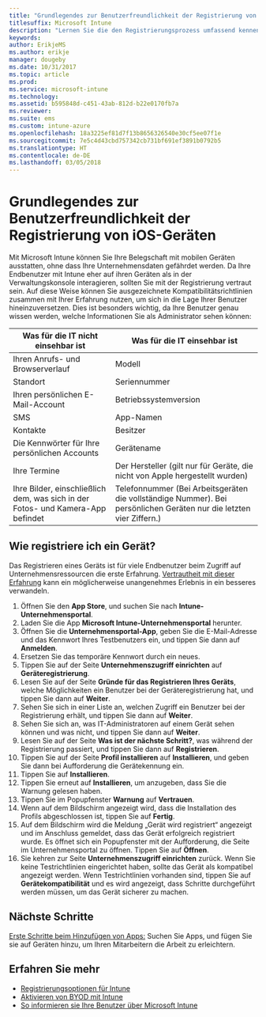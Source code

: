 ```yaml
---
title: "Grundlegendes zur Benutzerfreundlichkeit der Registrierung von iOS-Geräten"
titlesuffix: Microsoft Intune
description: "Lernen Sie die den Registrierungsprozess umfassend kennen, indem Sie ein iOS-Gerät registrieren."
keywords: 
author: ErikjeMS
ms.author: erikje
manager: dougeby
ms.date: 10/31/2017
ms.topic: article
ms.prod: 
ms.service: microsoft-intune
ms.technology: 
ms.assetid: b595848d-c451-43ab-812d-b22e0170fb7a
ms.reviewer: 
ms.suite: ems
ms.custom: intune-azure
ms.openlocfilehash: 18a3225ef81d7f13b8656326540e30cf5ee07f1e
ms.sourcegitcommit: 7e5c4d43cbd757342cb731bf691ef3891b0792b5
ms.translationtype: HT
ms.contentlocale: de-DE
ms.lasthandoff: 03/05/2018
---
```

# <a name="understand-the-users-experience-enrolling-an-ios-device"></a>Grundlegendes zur Benutzerfreundlichkeit der Registrierung von iOS-Geräten

Mit Microsoft Intune können Sie Ihre Belegschaft mit mobilen Geräten ausstatten, ohne dass Ihre Unternehmensdaten gefährdet werden. Da Ihre Endbenutzer mit Intune eher auf ihren Geräten als in der Verwaltungskonsole interagieren, sollten Sie mit der Registrierung vertraut sein. Auf diese Weise können Sie ausgezeichnete Kompatibilitätsrichtlinien zusammen mit Ihrer Erfahrung nutzen, um sich in die Lage Ihrer Benutzer hineinzuversetzen. Dies ist besonders wichtig, da Ihre Benutzer genau wissen werden, welche Informationen Sie als Administrator sehen können:

| Was für die IT nicht einsehbar ist | Was für die IT einsehbar ist |
|---|---|
| Ihren Anrufs- und Browserverlauf | Modell |
| Standort | Seriennummer |
| Ihren persönlichen E-Mail-Account | Betriebssystemversion |
| SMS | App-Namen |
| Kontakte | Besitzer |
| Die Kennwörter für Ihre persönlichen Accounts | Gerätename |
| Ihre Termine | Der Hersteller (gilt nur für Geräte, die nicht von Apple hergestellt wurden) |
| Ihre Bilder, einschließlich dem, was sich in der Fotos- und Kamera-App befindet | Telefonnummer (Bei Arbeitsgeräten die vollständige Nummer). Bei persönlichen Geräten nur die letzten vier Ziffern.) |

## <a name="how-do-i-enroll-a-device"></a>Wie registriere ich ein Gerät?

Das Registrieren eines Geräts ist für viele Endbenutzer beim Zugriff auf Unternehmensressourcen die erste Erfahrung. [Vertrautheit mit dieser Erfahrung](end-user-educate.md) kann ein möglicherweise unangenehmes Erlebnis in ein besseres verwandeln.

1. Öffnen Sie den **App Store**, und suchen Sie nach **Intune-Unternehmensportal**.
2. Laden Sie die App **Microsoft Intune-Unternehmensportal** herunter.
3. Öffnen Sie die **Unternehmensportal-App**, geben Sie die E-Mail-Adresse und das Kennwort Ihres Testbenutzers ein, und tippen Sie dann auf **Anmelden**.
4. Ersetzen Sie das temporäre Kennwort durch ein neues.
5. Tippen Sie auf der Seite **Unternehmenszugriff einrichten** auf **Geräteregistrierung**.
6. Lesen Sie auf der Seite **Gründe für das Registrieren Ihres Geräts**, welche Möglichkeiten ein Benutzer bei der Geräteregistrierung hat, und tippen Sie dann auf **Weiter**.
7. Sehen Sie sich in einer Liste an, welchen Zugriff ein Benutzer bei der Registrierung erhält, und tippen Sie dann auf **Weiter**.
8. Sehen Sie sich an, was IT-Administratoren auf einem Gerät sehen können und was nicht, und tippen Sie dann auf **Weiter**.
9. Lesen Sie auf der Seite **Was ist der nächste Schritt?**, was während der Registrierung passiert, und tippen Sie dann auf **Registrieren**.
10. Tippen Sie auf der Seite **Profil installieren** auf **Installieren**, und geben Sie dann bei Aufforderung die Gerätekennung ein.
11. Tippen Sie auf **Installieren**.
12. Tippen Sie erneut auf **Installieren**, um anzugeben, dass Sie die Warnung gelesen haben.
13. Tippen Sie im Popupfenster **Warnung** auf **Vertrauen**.
14. Wenn auf dem Bildschirm angezeigt wird, dass die Installation des Profils abgeschlossen ist, tippen Sie auf **Fertig**.
15. Auf dem Bildschirm wird die Meldung „Gerät wird registriert“ angezeigt und im Anschluss gemeldet, dass das Gerät erfolgreich registriert wurde. Es öffnet sich ein Popupfenster mit der Aufforderung, die Seite im Unternehmensportal zu öffnen. Tippen Sie auf **Öffnen**.
16. Sie kehren zur Seite **Unternehmenszugriff einrichten** zurück. Wenn Sie keine Testrichtlinien eingerichtet haben, sollte das Gerät als kompatibel angezeigt werden. Wenn Testrichtlinien vorhanden sind, tippen Sie auf **Gerätekompatibilität** und es wird angezeigt, dass Schritte durchgeführt werden müssen, um das Gerät sicherer zu machen.

## <a name="next-steps"></a>Nächste Schritte

[Erste Schritte beim Hinzufügen von Apps:](get-started-apps.md) Suchen Sie Apps, und fügen Sie sie auf Geräten hinzu, um Ihren Mitarbeitern die Arbeit zu erleichtern.

## <a name="learn-more"></a>Erfahren Sie mehr

* [Registrierungsoptionen für Intune](enrollment-options.md)
* [Aktivieren von BYOD mit Intune](byod-enable.md)
* [So informieren sie Ihre Benutzer über Microsoft Intune](end-user-educate.md)
